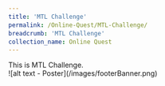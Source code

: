 ```yaml
---
title: 'MTL Challenge'
permalink: /Online-Quest/MTL-Challenge/
breadcrumb: 'MTL Challenge'
collection_name: Online Quest
---
```

<div>
This is MTL Challenge.
</div>
![alt text - Poster](/images/footerBanner.png)
